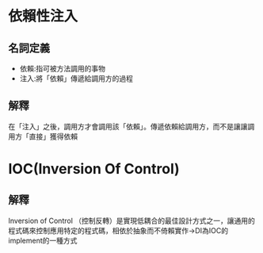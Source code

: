 # 依賴性注入
## 名詞定義
- 依賴:指可被方法調用的事物
- 注入:將「依賴」傳遞給調用方的過程

## 解釋
在「注入」之後，調用方才會調用該「依賴」。傳遞依賴給調用方，而不是讓讓調用方「直接」獲得依賴

# IOC(Inversion Of Control)
## 解釋
Inversion of Control （控制反轉）是實現低耦合的最佳設計方式之一，讓通用的程式碼來控制應用特定的程式碼，相依於抽象而不倚賴實作->DI為IOC的implement的一種方式
